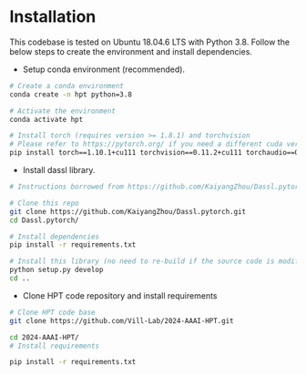 # Installation

This codebase is tested on Ubuntu 18.04.6 LTS with Python 3.8. Follow the below steps to create the environment and install dependencies.

* Setup conda environment (recommended).
```bash
# Create a conda environment
conda create -n hpt python=3.8

# Activate the environment
conda activate hpt

# Install torch (requires version >= 1.8.1) and torchvision
# Please refer to https://pytorch.org/ if you need a different cuda version
pip install torch==1.10.1+cu111 torchvision==0.11.2+cu111 torchaudio==0.10.1 -f https://download.pytorch.org/whl/cu111/torch_stable.html
```

* Install dassl library.
```bash
# Instructions borrowed from https://github.com/KaiyangZhou/Dassl.pytorch#installation

# Clone this repo
git clone https://github.com/KaiyangZhou/Dassl.pytorch.git
cd Dassl.pytorch/

# Install dependencies
pip install -r requirements.txt

# Install this library (no need to re-build if the source code is modified)
python setup.py develop
cd ..
```

* Clone HPT code repository and install requirements
```bash
# Clone HPT code base
git clone https://github.com/Vill-Lab/2024-AAAI-HPT.git

cd 2024-AAAI-HPT/
# Install requirements

pip install -r requirements.txt
```
